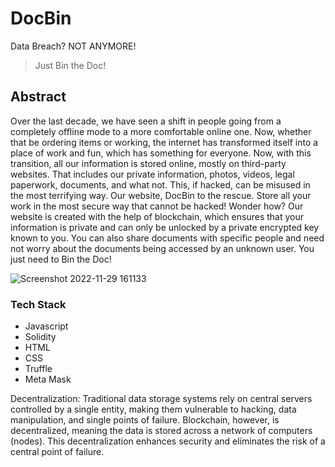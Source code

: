 
#  DocBin
Data Breach? NOT ANYMORE! 

> Just Bin the Doc!

## Abstract
Over the last decade, we have seen a shift in people going from a completely offline mode to a more comfortable online one. Now, whether that be ordering items or working, the internet has transformed itself into a place of work and fun, which has something for everyone. Now, with this transition, all our information is stored online, mostly on third-party websites. That includes our private information, photos, videos, legal paperwork, documents, and what not. This, if hacked, can be misused in the most terrifying way. Our website, DocBin to the rescue. Store all your work in the most secure way that cannot be hacked! Wonder how? Our website is created with the help of blockchain, which ensures that your information is private and can only be unlocked by a private encrypted key known to you. You can also share documents with specific people and need not worry about the documents being accessed by an unknown user. You just need to Bin the Doc!


![Screenshot 2022-11-29 161133](https://user-images.githubusercontent.com/76949838/204508264-c9f42819-1c8d-494f-8de5-890bcf4bab91.png)
### Tech Stack
- Javascript
- Solidity
- HTML
- CSS
- Truffle
- Meta Mask

Decentralization: Traditional data storage systems rely on central servers controlled by a single entity, making them vulnerable to hacking, data manipulation, and single points of failure. Blockchain, however, is decentralized, meaning the data is stored across a network of computers (nodes). This decentralization enhances security and eliminates the risk of a central point of failure.
